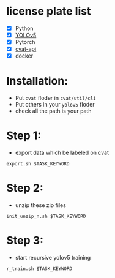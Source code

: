 # license plate list
- [x] Python
- [x] [YOLOv5](https://github.com/ultralytics/yolov5)
- [x] Pytorch
- [x] [cvat-api](https://github.com/openvinotoolkit/cvat)
- [x] docker

# Installation:
- Put `cvat` floder in `cvat/util/cli`  
- Put others in your `yolov5` floder
- check all the path is your path

# Step 1:
- export data which be labeled on cvat
```shell
export.sh $TASK_KEYWORD
```  

# Step 2:
- unzip these zip files
```shell
init_unzip_n.sh $TASK_KEYWORD
```  

# Step 3:
- start recursive yolov5 training
```shell
r_train.sh $TASK_KEYWORD
```  